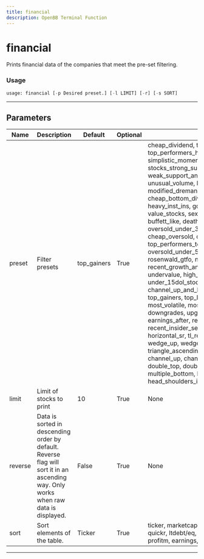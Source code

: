 ```yaml
---
title: financial
description: OpenBB Terminal Function
---
```


# financial

Prints financial data of the companies that meet the pre-set filtering.

### Usage

```python
usage: financial [-p Desired preset.] [-l LIMIT] [-r] [-s SORT]
```

---

## Parameters

| Name | Description | Default | Optional | Choices |
| ---- | ----------- | ------- | -------- | ------- |
| preset | Filter presets | top_gainers | True | cheap_dividend, top_performers_all, top_performers_healthcare, potential_reversals, simplistic_momentum_scanner_under_7dol, stocks_strong_support_levels, weak_support_and_top_performers, unusual_volume, bull_runs_over_10pct, modified_dreman, template, cheap_bottom_dividend, break_out_stocks, heavy_inst_ins, golden_cross, growth_stocks, value_stocks, sexy_year, 5pct_above_low, buffett_like, death_cross, golden_cross_penny, oversold_under_3dol, short_squeeze_scan, cheap_oversold, continued_momentum_scan, top_performers_tech, analyst_strong_buy, oversold_under_5dol, modified_neff, oversold, rosenwald_gtfo, news_scanner, recent_growth_and_support, rosenwald, undervalue, high_vol_and_low_debt, under_15dol_stocks, channel_up_and_low_debt_and_sma_50and200, top_gainers, top_losers, new_high, new_low, most_volatile, most_active, overbought, downgrades, upgrades, earnings_before, earnings_after, recent_insider_buying, recent_insider_selling, major_news, horizontal_sr, tl_resistance, tl_support, wedge_up, wedge_down, wedge, triangle_ascending, triangle_descending, channel_up, channel_down, channel, double_top, double_bottom, multiple_top, multiple_bottom, head_shoulders, head_shoulders_inverse |
| limit | Limit of stocks to print | 10 | True | None |
| reverse | Data is sorted in descending order by default. Reverse flag will sort it in an ascending way. Only works when raw data is displayed. | False | True | None |
| sort | Sort elements of the table. | Ticker | True | ticker, marketcap, dividend, roa, roe, roi, currr, quickr, ltdebt/eq, debt/eq, grossm, operm, profitm, earnings, price, change, volume |
---


